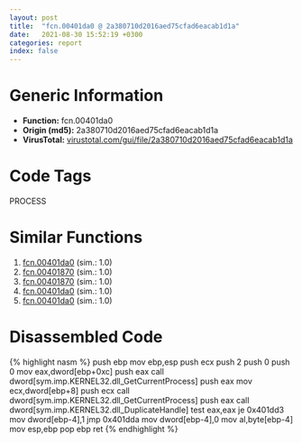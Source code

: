 ```yaml
---
layout: post
title:  "fcn.00401da0 @ 2a380710d2016aed75cfad6eacab1d1a"
date:   2021-08-30 15:52:19 +0300
categories: report
index: false
---
```


# Generic Information
- **Function:** fcn.00401da0
- **Origin (md5):** 2a380710d2016aed75cfad6eacab1d1a
- **VirusTotal:** [virustotal.com/gui/file/2a380710d2016aed75cfad6eacab1d1a][virustotal_ref]

# Code Tags
<span class="tag" id="PROCESS">PROCESS</span>


# Similar Functions

1. [fcn.00401da0][similar_1_ref] (sim.: 1.0)
2. [fcn.00401870][similar_2_ref] (sim.: 1.0)
3. [fcn.00401870][similar_3_ref] (sim.: 1.0)
4. [fcn.00401da0][similar_4_ref] (sim.: 1.0)
5. [fcn.00401da0][similar_5_ref] (sim.: 1.0)


# Disassembled Code

{% highlight nasm %}
push ebp
mov ebp,esp
push ecx
push 2
push 0
push 0
mov eax,dword[ebp+0xc]
push eax
call dword[sym.imp.KERNEL32.dll_GetCurrentProcess]
push eax
mov ecx,dword[ebp+8]
push ecx
call dword[sym.imp.KERNEL32.dll_GetCurrentProcess]
push eax
call dword[sym.imp.KERNEL32.dll_DuplicateHandle]
test eax,eax
je 0x401dd3
mov dword[ebp-4],1
jmp 0x401dda
mov dword[ebp-4],0
mov al,byte[ebp-4]
mov esp,ebp
pop ebp
ret
{% endhighlight %}


[similar_1_ref]: /report/fcn.00401da0@83f49824bfe7c3c24f4b74a2ba6ab65b
[similar_2_ref]: /report/fcn.00401870@adc325bca51b67a67785e7e986af8b4d
[similar_3_ref]: /report/fcn.00401870@d9b85b9b67587bbf2112c62164413bd8
[similar_4_ref]: /report/fcn.00401da0@b52b2c71a7178baa413f70bab2511ae0
[similar_5_ref]: /report/fcn.00401da0@da55f6ad71c51a7bfc62709434cb3d45
[virustotal_ref]: https://www.virustotal.com/gui/file/2a380710d2016aed75cfad6eacab1d1a